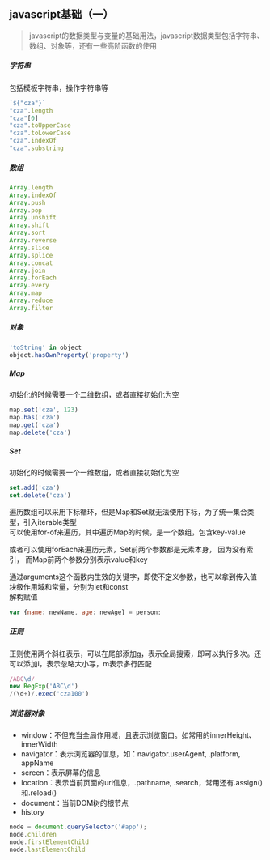 <!--
2020-04-25 11:23:58
https://ae01.alicdn.com/kf/Hbc64650c7cb14bedaf0ba3d40b87e26aQ.png
前端
javascript基础（一）
javascript的数据类型与变量的基础用法
javascript数据类型包括字符串、数组、对象等，还有一些高阶函数的使用
-->

## javascript基础（一）

> javascript的数据类型与变量的基础用法，javascript数据类型包括字符串、数组、对象等，还有一些高阶函数的使用

##### 字符串
包括模板字符串，操作字符串等
```javascript
`${"cza"}`
"cza".length
"cza"[0]
"cza".toUpperCase
"cza".toLowerCase
"cza".indexOf
"cza".substring
```

##### 数组
```javascript
Array.length
Array.indexOf
Array.push
Array.pop
Array.unshift
Array.shift
Array.sort
Array.reverse
Array.slice
Array.splice
Array.concat
Array.join
Array.forEach
Array.every
Array.map
Array.reduce
Array.filter
```

##### 对象
```javascript
'toString' in object
object.hasOwnProperty('property')
```

##### Map
初始化的时候需要一个二维数组，或者直接初始化为空
```javascript
map.set('cza', 123)
map.has('cza')
map.get('cza')
map.delete('cza')
```

##### Set
初始化的时候需要一个一维数组，或者直接初始化为空
```javascript
set.add('cza')
set.delete('cza')
```

遍历数组可以采用下标循环，但是Map和Set就无法使用下标，为了统一集合类型，引入iterable类型  
可以使用for-of来遍历，其中遍历Map的时候，是一个数组，包含key-value  

或者可以使用forEach来遍历元素，Set前两个参数都是元素本身， 因为没有索引，
而Map前两个参数分别表示value和key

通过arguments这个函数内生效的关键字，即使不定义参数，也可以拿到传入值  
块级作用域和常量，分别为let和const  
解构赋值
```javascript
var {name: newName, age: newAge} = person;
```

##### 正则
正则使用两个斜杠表示，可以在尾部添加g，表示全局搜索，即可以执行多次。还可以添加i，表示忽略大小写，m表示多行匹配
```javascript
/ABC\d/
new RegExp('ABC\d')
/(\d+)/.exec('cza100')
```

##### 浏览器对象
* window：不但充当全局作用域，且表示浏览窗口。如常用的innerHeight、innerWidth
* navigator：表示浏览器的信息，如：navigator.userAgent, .platform, appName
* screen：表示屏幕的信息
* location：表示当前页面的url信息，.pathname, .search，常用还有.assign()和.reload()
* document：当前DOM树的根节点
* history

```javascript
node = document.querySelector('#app');
node.children
node.firstElementChild
node.lastElementChild
```


